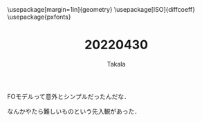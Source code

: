 ﻿---
title: 20220430
yesterday: 20220429
tomorrow: 20220501
days: 855
author: Takala
header-includes:
  - \usepackage[margin=1in]{geometry}
  - \usepackage[ISO]{diffcoeff}
  - \usepackage{pxfonts}
---


FOモデルって意外とシンプルだったんだな．


なんかやたら難しいものという先入観があった．

